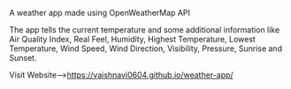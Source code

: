 A weather app made using OpenWeatherMap API

The app tells the current temperature and some additional information like Air Quality Index, Real Feel, Humidity, Highest Temperature, Lowest Temperature, Wind Speed, Wind Direction, Visibility, Pressure, Sunrise and Sunset.

Visit Website-->https://vaishnavi0604.github.io/weather-app/
